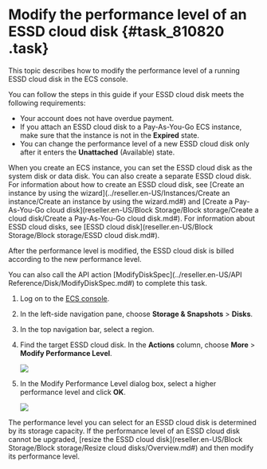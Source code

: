 # Modify the performance level of an ESSD cloud disk {#task_810820 .task}

This topic describes how to modify the performance level of a running ESSD cloud disk in the ECS console.

You can follow the steps in this guide if your ESSD cloud disk meets the following requirements:

-   Your account does not have overdue payment.
-   If you attach an ESSD cloud disk to a Pay-As-You-Go ECS instance, make sure that the instance is not in the **Expired** state.
-   You can change the performance level of a new ESSD cloud disk only after it enters the **Unattached** \(Available\) state.

When you create an ECS instance, you can set the ESSD cloud disk as the system disk or data disk. You can also create a separate ESSD cloud disk. For information about how to create an ESSD cloud disk, see [Create an instance by using the wizard](../reseller.en-US/Instances/Create an instance/Create an instance by using the wizard.md#) and [Create a Pay-As-You-Go cloud disk](reseller.en-US/Block Storage/Block storage/Create a cloud disk/Create a Pay-As-You-Go cloud disk.md#). For information about ESSD cloud disks, see [ESSD cloud disk](reseller.en-US/Block Storage/Block storage/ESSD cloud disk.md#).

After the performance level is modified, the ESSD cloud disk is billed according to the new performance level.

You can also call the API action [ModifyDiskSpec](../reseller.en-US/API Reference/Disk/ModifyDiskSpec.md#) to complete this task.

1.  Log on to the [ECS console](https://partners-intl.console.aliyun.com/#/ecs).
2.  In the left-side navigation pane, choose **Storage & Snapshots** \> **Disks**.
3.  In the top navigation bar, select a region.
4.  Find the target ESSD cloud disk. In the **Actions** column, choose **More** \> **Modify Performance Level**. 

    ![](http://static-aliyun-doc.oss-cn-hangzhou.aliyuncs.com/assets/img/655586/156593753850139_en-US.png)

5.  In the Modify Performance Level dialog box, select a higher performance level and click **OK**. 

    ![](http://static-aliyun-doc.oss-cn-hangzhou.aliyuncs.com/assets/img/655586/156593753850141_en-US.png)


The performance level you can select for an ESSD cloud disk is determined by its storage capacity. If the performance level of an ESSD cloud disk cannot be upgraded, [resize the ESSD cloud disk](reseller.en-US/Block Storage/Block storage/Resize cloud disks/Overview.md#) and then modify its performance level.

